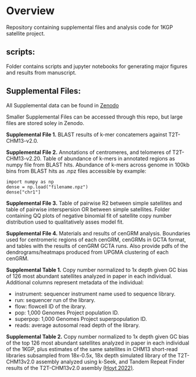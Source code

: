 # Overview
Repository containing supplemental files and analysis code for 1KGP satellite project.

## scripts:

Folder contains scripts and jupyter notebooks for generating major figures and results from manuscript.

## Supplemental Files:
All Supplemental data can be found in [Zenodo](https://zenodo.org/records/10896290?token=eyJhbGciOiJIUzUxMiJ9.eyJpZCI6ImVlYzBiNmQ3LWRjMzQtNGNlNC05ZTBhLTRlOGE0OWFhZjM2YyIsImRhdGEiOnt9LCJyYW5kb20iOiI5OTgwMTYwZjBkMGFiYTI4YjYxZDhiNzVhNWYzYTRkNSJ9.78Ox7KkliHPP02U4iPBnC3hX5Nx8rcR2rZdTe_6X1pQdJQ9asEmlU07zVgAmCFCXpBE0UdbG9u2RhZHIw8MIlQ)

Smaller Supplemental Files can be accessed through this repo, but large files are stored soley in Zenodo.

**Supplemental File 1.** BLAST results of k-mer concatemers against T2T-CHM13-v2.0.

**Supplemental File 2.** Annotations of centromeres, and telomeres of T2T-CHM13-v2.20. Table of abundance of k-mers in annotated regions as numpy file from BLAST hits. Abundance of k-mers across genome in 100kb bins from BLAST hits as .npz files accessible by example:

    import numpy as np
    dense = np.load("filename.npz")
    dense["chr1"]
  
**Supplemental File 3.** Table of pairwise R2 between simple satellites and table of pairwise interspersion OR between simple satellites. Folder containing QQ plots of negative binomial fit of satellite copy number distribution used to qualitatively asses model fit.

**Supplemental File 4.** Materials and results of cenGRM analysis. Boundaries used for centromeric regions of each cenGRM, cenGRMs in GCTA format, and tables with the results of cenGRM GCTA runs. Also provide pdfs of the dendrograms/heatmaps produced from UPGMA clustering of each cenGRM. 

**Supplemental Table 1.** Copy number normalized to 1x depth given GC bias of 126 most abundant satellites analyzed in paper in each individual. Additional columns represent metadata of the individual:

* instrument: sequencer instrument name used to sequence library.
* run: sequencer run of the library.
* flow: flowcell ID of the ibrary.
* pop: 1,000 Genomes Project population ID.
* superpop: 1,000 Genomes Project superpopulation ID.
* reads: average autosomal read depth of the library.

**Supplemental Table 2.** Copy number normalized to 1x depth given GC bias of the top 126 most abundant satellites analyzed in paper in each individual of the 1KGP, plus estimates of the same satellites in CHM13 short-read libraries subsampled from 18x-0.5x, 18x depth simulated library of the T2T-CHM13v2.0 assembly analyzed using k-Seek, and Tandem Repeat Finder results of the T2T-CHM13v2.0 asembly [(Hoyt 2022)](https://doi.org/10.1126/science.abk3112).

